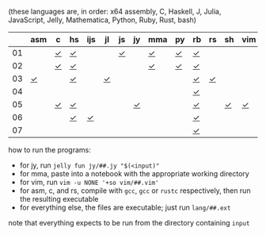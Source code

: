 (these languages are, in order: x64 assembly, C, Haskell, J, Julia, JavaScript, Jelly, Mathematica, Python, Ruby, Rust, bash)

|    | asm        | c        | hs        | ijs        | jl        | js        | jy        | mma        | py        | rb        | rs        | sh        | vim        |
| -  | -          | -        | -         | -          | -         | -         | -         | -          | -         | -         | -         | -         | -          |
| 01 |            | [✓][01c] | [✓][01hs] |            |           | [✓][01js] |           | [✓][01mma] | [✓][01py] | [✓][01rb] |           |           |            |
| 02 |            | [✓][02c] | [✓][02hs] |            |           |           |           | [✓][02mma] | [✓][02py] | [✓][02rb] |           |           |            |
| 03 | [✓][03asm] |          | [✓][03hs] |            | [✓][03jl] |           |           |            |           | [✓][03rb] | [✓][03rs] |           |            |
| 04 |            |          |           |            |           |           |           |            |           | [✓][04rb] |           |           |            |
| 05 |            | [✓][05c] | [✓][05hs] |            |           |           | [✓][05jy] |            |           | [✓][05rb] |           | [✓][05sh] | [✓][05vim] |
| 06 |            |          | [✓][06hs] | [✓][06ijs] |           |           |           |            |           | [✓][06rb] |           |           |            |
| 07 |            |          |           |            |           |           |           |            |           | [✓][07rb] |           |           |            |

how to run the programs:

 * for jy, run `jelly fun jy/##.jy "$(<input)"`
 * for mma, paste into a notebook with the appropriate working directory
 * for vim, run `vim -u NONE '+so vim/##.vim'`
 * for asm, c, and rs, compile with `gcc`, `gcc` or `rustc` respectively, then run the resulting executable
 * for everything else, the files are executable; just run `lang/##.ext`

note that everything expects to be run from the directory containing `input`

[01c]:   https://github.com/tckmn/polyaoc-2020/tree/master/01/c
[01hs]:  https://github.com/tckmn/polyaoc-2020/tree/master/01/hs
[01js]:  https://github.com/tckmn/polyaoc-2020/tree/master/01/js
[01mma]: https://github.com/tckmn/polyaoc-2020/tree/master/01/mma
[01py]:  https://github.com/tckmn/polyaoc-2020/tree/master/01/py
[01rb]:  https://github.com/tckmn/polyaoc-2020/tree/master/01/rb
[02c]:   https://github.com/tckmn/polyaoc-2020/tree/master/02/c
[02hs]:  https://github.com/tckmn/polyaoc-2020/tree/master/02/hs
[02mma]: https://github.com/tckmn/polyaoc-2020/tree/master/02/mma
[02py]:  https://github.com/tckmn/polyaoc-2020/tree/master/02/py
[02rb]:  https://github.com/tckmn/polyaoc-2020/tree/master/02/rb
[03asm]: https://github.com/tckmn/polyaoc-2020/tree/master/03/asm
[03hs]:  https://github.com/tckmn/polyaoc-2020/tree/master/03/hs
[03jl]:  https://github.com/tckmn/polyaoc-2020/tree/master/03/jl
[03rb]:  https://github.com/tckmn/polyaoc-2020/tree/master/03/rb
[03rs]:  https://github.com/tckmn/polyaoc-2020/tree/master/03/rs
[04rb]:  https://github.com/tckmn/polyaoc-2020/tree/master/04/rb
[05c]:   https://github.com/tckmn/polyaoc-2020/tree/master/05/c
[05hs]:  https://github.com/tckmn/polyaoc-2020/tree/master/05/hs
[05jy]:  https://github.com/tckmn/polyaoc-2020/tree/master/05/jy
[05rb]:  https://github.com/tckmn/polyaoc-2020/tree/master/05/rb
[05sh]:  https://github.com/tckmn/polyaoc-2020/tree/master/05/sh
[05vim]: https://github.com/tckmn/polyaoc-2020/tree/master/05/vim
[06hs]:  https://github.com/tckmn/polyaoc-2020/tree/master/06/hs
[06ijs]: https://github.com/tckmn/polyaoc-2020/tree/master/06/ijs
[06rb]:  https://github.com/tckmn/polyaoc-2020/tree/master/06/rb
[07rb]:  https://github.com/tckmn/polyaoc-2020/tree/master/07/rb
